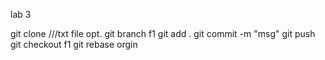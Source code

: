 lab 3 

git clone
///txt file
opt. git branch f1
git add .
git commit -m "msg"
git push
git checkout f1
git rebase orgin
